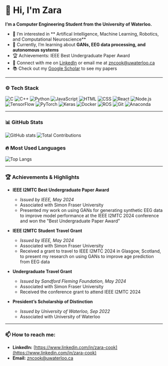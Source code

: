 # 👋 Hi, I'm Zara

**I’m a Computer Engineering Student from the University of Waterloo.**

- 🤖 I’m interested in ** Artifical Intelligence, Machine Learning, Robotics, and Computational Neuroscience**
- 🚀 Currently, I’m learning about **GANs, EEG data processing, and autonomous systems**
- 🏆 Achievements: IEEE Best Undergraduate Paper Award
- 🔗 Connect with me on [LinkedIn](https://www.linkedin.com/in/zara-cook) or email me at [zncook@uwaterloo.ca](mailto:zncook@uwaterloo.ca)
- 📚 Check out my [Google Scholar](https://scholar.google.com/citations?user=a8_JSp4AAAAJ&hl) to see my papers

---

### ⚙️ Tech Stack

![C](https://img.shields.io/badge/-C-00599C?logo=c)
![C++](https://img.shields.io/badge/-C++-00599C?logo=c%2B%2B)
![Python](https://img.shields.io/badge/-Python-3776AB?logo=python)
![JavaScript](https://img.shields.io/badge/-JavaScript-F7DF1E?logo=javascript)
![HTML](https://img.shields.io/badge/-HTML-E34F26?logo=html5)
![CSS](https://img.shields.io/badge/-CSS-1572B6?logo=css3)
![React](https://img.shields.io/badge/-React-61DAFB?logo=react)
![Node.js](https://img.shields.io/badge/-Node.js-339933?logo=node.js)
![TensorFlow](https://img.shields.io/badge/-TensorFlow-FF6F00?logo=tensorflow)
![PyTorch](https://img.shields.io/badge/-PyTorch-EE4C2C?logo=pytorch)
![Keras](https://img.shields.io/badge/-Keras-D00000?logo=keras)
![Docker](https://img.shields.io/badge/-Docker-2496ED?logo=docker)
![ROS](https://img.shields.io/badge/-ROS-22314E?logo=ros)
![Git](https://img.shields.io/badge/-Git-F05032?logo=git)
![Anaconda](https://img.shields.io/badge/-Anaconda-44A833?logo=anaconda)

---

### 📊 GitHub Stats

![GitHub stats](https://github-readme-stats.vercel.app/api?username=ZaraCook&show_icons=true&theme=radical)
![Total Contributions](https://github-readme-streak-stats.herokuapp.com/?user=ZaraCook&theme=radical)

### 🔥 Most Used Languages

![Top Langs](https://github-readme-stats.vercel.app/api/top-langs/?username=ZaraCook&layout=compact&theme=radical)

---

### 🏆 Achievements & Highlights

- **IEEE I2MTC Best Undergraduate Paper Award**  
  - *Issued by IEEE, May 2024*  
  - Associated with Simon Fraser University  
  - Presented my work on using GANs for generating synthetic EEG data to improve model performance at the IEEE I2MTC 2024 conference and won the "Best Undergraduate Paper Award"

- **IEEE I2MTC Student Travel Grant**  
  - *Issued by IEEE, May 2024*  
  - Associated with Simon Fraser University  
  - Received a grant to travel to IEEE I2MTC 2024 in Glasgow, Scotland, to present my research on using GANs to improve age prediction from EEG data

- **Undergraduate Travel Grant**  
  - *Issued by Sandford Fleming Foundation, May 2024*  
  - Associated with Simon Fraser University  
  - Received the conference grant to attend IEEE I2MTC 2024

- **President’s Scholarship of Distinction**  
  - *Issued by University of Waterloo, Sep 2022*  
  - Associated with University of Waterloo

---

### 📫 How to reach me:

- **LinkedIn:** [https://www.linkedin.com/in/zara-cook](https://www.linkedin.com/in/zara-cook)
- **Email:** [zncook@uwaterloo.ca](mailto:zncook@uwaterloo.ca)

